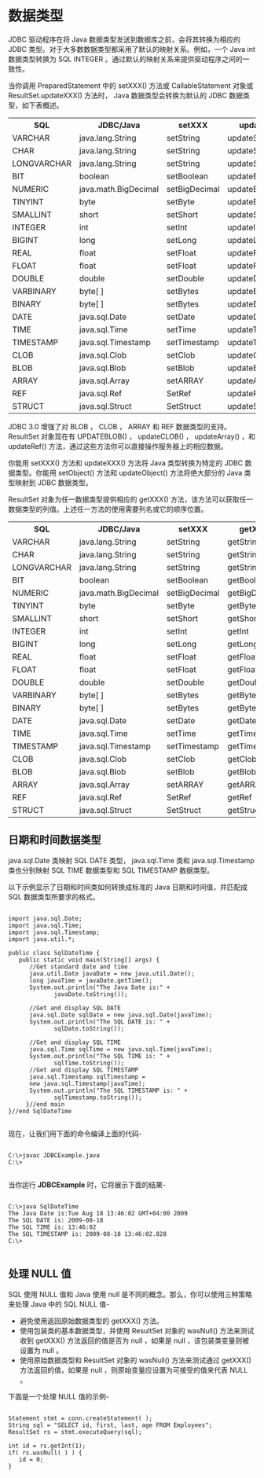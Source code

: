 # 数据类型

JDBC 驱动程序在将 Java 数据类型发送到数据库之前，会将其转换为相应的 JDBC 类型。对于大多数数据类型都采用了默认的映射关系。例如，一个  Java int 数据类型转换为 SQL INTEGER 。通过默认的映射关系来提供驱动程序之间的一致性。

当你调用 PreparedStatement 中的 setXXX() 方法或  CallableStatement 对象或 ResultSet.updateXXX() 方法时， Java  数据类型会转换为默认的 JDBC 数据类型，如下表概述。

<table class="table table-bordered">

<tr>

<th style="width:20%">SQL</th>

<th style="width:20%">JDBC/Java</th>

<th style="width:20%">setXXX</th>

<th style="width:20%">updateXXX</th>

</tr>

<tr>

<td>VARCHAR</td>

<td>java.lang.String</td>

<td>setString</td>

<td>updateString</td>

</tr>

<tr>

<td>CHAR</td>

<td>java.lang.String</td>

<td>setString</td>

<td>updateString</td>

</tr>

<tr>

<td>LONGVARCHAR</td>

<td>java.lang.String</td>

<td>setString</td>

<td>updateString</td>

</tr>

<tr>

<td>BIT</td>

<td>boolean</td>

<td>setBoolean</td>

<td>updateBoolean</td>

</tr>

<tr>

<td>NUMERIC</td>

<td>java.math.BigDecimal</td>

<td>setBigDecimal</td>

<td>updateBigDecimal</td>

</tr>

<tr>

<td>TINYINT</td>

<td>byte</td>

<td>setByte</td>

<td>updateByte</td>

</tr>

<tr>

<td>SMALLINT</td>

<td>short</td>

<td>setShort</td>

<td>updateShort</td>

</tr>

<tr>

<td>INTEGER</td>

<td>int</td>

<td>setInt</td>

<td>updateInt</td>

</tr>

<tr>

<td>BIGINT</td>

<td>long</td>

<td>setLong</td>

<td>updateLong</td>

</tr>

<tr>

<td>REAL</td>

<td>float</td>

<td>setFloat</td>

<td>updateFloat</td>

</tr>

<tr>

<td>FLOAT</td>

<td>float</td>

<td>setFloat</td>

<td>updateFloat</td>

</tr>

<tr>

<td>DOUBLE</td>

<td>double</td>

<td>setDouble</td>

<td>updateDouble</td>

</tr>

<tr>

<td>VARBINARY</td>

<td>byte[ ]</td>

<td>setBytes</td>

<td>updateBytes</td>

</tr>

<tr>

<td>BINARY</td>

<td>byte[ ]</td>

<td>setBytes</td>

<td>updateBytes</td>

</tr>

<tr>

<td>DATE</td>

<td>java.sql.Date</td>

<td>setDate</td>

<td>updateDate</td>

</tr>

<tr>

<td>TIME</td>

<td>java.sql.Time</td>

<td>setTime</td>

<td>updateTime</td>

</tr>

<tr>

<td>TIMESTAMP</td>

<td>java.sql.Timestamp</td>

<td>setTimestamp</td>

<td>updateTimestamp</td>

</tr>

<tr>

<td>CLOB</td>

<td>java.sql.Clob</td>

<td>setClob</td>

<td>updateClob</td>

</tr>

<tr>

<td>BLOB</td>

<td>java.sql.Blob</td>

<td>setBlob</td>

<td>updateBlob</td>

</tr>

<tr>

<td>ARRAY</td>

<td>java.sql.Array</td>

<td>setARRAY</td>

<td>updateARRAY</td>

</tr>

<tr>

<td>REF</td>

<td>java.sql.Ref</td>

<td>SetRef</td>

<td>updateRef</td>

</tr>

<tr>

<td>STRUCT</td>

<td>java.sql.Struct</td>

<td>SetStruct</td>

<td>updateStruct</td>

</tr>

</table>

JDBC 3.0 增强了对 BLOB ， CLOB ， ARRAY 和 REF 数据类型的支持。    ResultSet 对象现在有 UPDATEBLOB() ， updateCLOB() ，  updateArray() ，和 updateRef() 方法，通过这些方法你可以直接操作服务器上的相应数据。

你能用 setXXX() 方法和 updateXXX() 方法将 Java 类型转换为特定的 JDBC 数据类型。你能用 setObject() 方法和 updateObject() 方法将绝大部分的 Java 类型映射到 JDBC 数据类型。

ResultSet 对象为任一数据类型提供相应的 getXXX() 方法，该方法可以获取任一数据类型的列值。上述任一方法的使用需要列名或它的顺序位置。

<table class="table table-bordered">

<tr>

<th style="width:20%">SQL</th>

<th style="width:20%">JDBC/Java</th>

<th style="width:20%">setXXX</th>

<th style="width:20%">getXXX</th>

</tr>

<tr>

<td>VARCHAR</td>

<td>java.lang.String</td>

<td>setString</td>

<td>getString</td>

</tr>

<tr>

<td>CHAR</td>

<td>java.lang.String</td>

<td>setString</td>

<td>getString</td>

</tr>

<tr>

<td>LONGVARCHAR</td>

<td>java.lang.String</td>

<td>setString</td>

<td>getString</td>

</tr>

<tr>

<td>BIT</td>

<td>boolean</td>

<td>setBoolean</td>

<td>getBoolean</td>

</tr>

<tr>

<td>NUMERIC</td>

<td>java.math.BigDecimal</td>

<td>setBigDecimal</td>

<td>getBigDecimal</td>

</tr>

<tr>

<td>TINYINT</td>

<td>byte</td>

<td>setByte</td>

<td>getByte</td>

</tr>

<tr>

<td>SMALLINT</td>

<td>short</td>

<td>setShort</td>

<td>getShort</td>

</tr>

<tr>

<td>INTEGER</td>

<td>int</td>

<td>setInt</td>

<td>getInt</td>

</tr>

<tr>

<td>BIGINT</td>

<td>long</td>

<td>setLong</td>

<td>getLong</td>

</tr>

<tr>

<td>REAL</td>

<td>float</td>

<td>setFloat</td>

<td>getFloat</td>

</tr>

<tr>

<td>FLOAT</td>

<td>float</td>

<td>setFloat</td>

<td>getFloat</td>

</tr>

<tr>

<td>DOUBLE</td>

<td>double</td>

<td>setDouble</td>

<td>getDouble</td>

</tr>

<tr>

<td>VARBINARY</td>

<td>byte[ ]</td>

<td>setBytes</td>

<td>getBytes</td>

</tr>

<tr>

<td>BINARY</td>

<td>byte[ ]</td>

<td>setBytes</td>

<td>getBytes</td>

</tr>

<tr>

<td>DATE</td>

<td>java.sql.Date</td>

<td>setDate</td>

<td>getDate</td>

</tr>

<tr>

<td>TIME</td>

<td>java.sql.Time</td>

<td>setTime</td>

<td>getTime</td>

</tr>

<tr>

<td>TIMESTAMP</td>

<td>java.sql.Timestamp</td>

<td>setTimestamp</td>

<td>getTimestamp</td>

</tr>

<tr>

<td>CLOB</td>

<td>java.sql.Clob</td>

<td>setClob</td>

<td>getClob</td>

</tr>

<tr>

<td>BLOB</td>

<td>java.sql.Blob</td>

<td>setBlob</td>

<td>getBlob</td>

</tr>

<tr>

<td>ARRAY</td>

<td>java.sql.Array</td>

<td>setARRAY</td>

<td>getARRAY</td>

</tr>

<tr>

<td>REF</td>

<td>java.sql.Ref</td>

<td>SetRef</td>

<td>getRef</td>

</tr>

<tr>

<td>STRUCT</td>

<td>java.sql.Struct</td>

<td>SetStruct</td>

<td>getStruct</td>

</tr>

</table>

## 日期和时间数据类型

java.sql.Date 类映射 SQL DATE 类型， java.sql.Time 类和  java.sql.Timestamp 类也分别映射 SQL TIME 数据类型和 SQL TIMESTAMP 数据类型。

以下示例显示了日期和时间类如何转换成标准的 Java 日期和时间值，并匹配成 SQL 数据类型所要求的格式。

```

import java.sql.Date;
import java.sql.Time;
import java.sql.Timestamp;
import java.util.*;

public class SqlDateTime {
   public static void main(String[] args) {
      //Get standard date and time
      java.util.Date javaDate = new java.util.Date();
      long javaTime = javaDate.getTime();
      System.out.println("The Java Date is:" + 
             javaDate.toString());

      //Get and display SQL DATE
      java.sql.Date sqlDate = new java.sql.Date(javaTime);
      System.out.println("The SQL DATE is: " + 
             sqlDate.toString());

      //Get and display SQL TIME
      java.sql.Time sqlTime = new java.sql.Time(javaTime);
      System.out.println("The SQL TIME is: " + 
             sqlTime.toString());
      //Get and display SQL TIMESTAMP
      java.sql.Timestamp sqlTimestamp =
      new java.sql.Timestamp(javaTime);
      System.out.println("The SQL TIMESTAMP is: " + 
             sqlTimestamp.toString());
     }//end main
}//end SqlDateTime


```

现在，让我们用下面的命令编译上面的代码-

```

C:\>javac JDBCExample.java
C:\>


```

当你运行 **JDBCExample** 时，它将展示下面的结果-

```

C:\>java SqlDateTime
The Java Date is:Tue Aug 18 13:46:02 GMT+04:00 2009
The SQL DATE is: 2009-08-18
The SQL TIME is: 13:46:02
The SQL TIMESTAMP is: 2009-08-18 13:46:02.828
C:\>


```

## 处理 NULL 值

SQL 使用 NULL 值和 Java 使用 null 是不同的概念。那么，你可以使用三种策略来处理 Java 中的 SQL NULL 值-

- 避免使用返回原始数据类型的 getXXX() 方法。
- 使用包装类的基本数据类型，并使用 ResultSet 对象的 wasNull() 方法来测试收到 getXXX() 方法返回的值是否为 null ，如果是 null ，该包装类变量则被设置为 null 。
- 使用原始数据类型和 ResultSet 对象的 wasNull() 方法来测试通过  getXXX() 方法返回的值，如果是 null ，则原始变量应设置为可接受的值来代表 NULL 。

下面是一个处理 NULL 值的示例-

```

Statement stmt = conn.createStatement( );
String sql = "SELECT id, first, last, age FROM Employees";
ResultSet rs = stmt.executeQuery(sql);

int id = rs.getInt(1);
if( rs.wasNull( ) ) {
   id = 0;
}


```